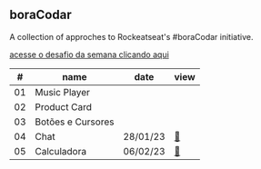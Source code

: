 ## boraCodar

A collection of approches to Rockeatseat's #boraCodar initiative.

[acesse o desafio da semana clicando aqui](https://boracodar.dev)

<table>
        <thead>
            <tr>
                <th>#</th>
                <th>name</th>
                <th>date</th>
                <th>view</th>
            </tr>
        </thead>
        <tbody>
            <tr>
                <td>01</td>
                <td>Music Player</td>
                <td></td>
                <td></td>
            </tr>
            <tr>
                <td>02</td>
                <td>Product Card</td>
                <td></td>
                <td></a></td>
            </tr>
            <tr>
                <td>03</td>
                <td>Botões e Cursores</td>
                <td></td>
                <td><a href="003"></a></td>
            </tr>
             <tr>
                <td>04</td>
                <td>Chat</td>
                <td>28/01/23</td>
                <td><a href="004">🔗</a></td>
            </tr>
             <tr>
                <td>05</td>
                <td>Calculadora</td>
                <td>06/02/23</td>
                <td><a href="005">🔗</a></td>
            </tr>
        </tbody>
    </table>
